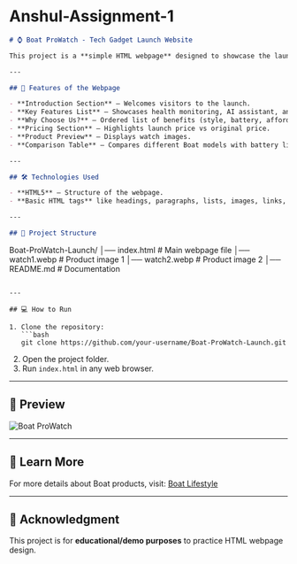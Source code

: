 # Anshul-Assignment-1


```markdown
# ⌚ Boat ProWatch - Tech Gadget Launch Website  

This project is a **simple HTML webpage** designed to showcase the launch of the **Boat ProWatch**, a next-generation smartwatch. It highlights key features, pricing, comparisons, and a product preview.  

---

## 🚀 Features of the Webpage  

- **Introduction Section** – Welcomes visitors to the launch.  
- **Key Features List** – Showcases health monitoring, AI assistant, and water resistance.  
- **Why Choose Us?** – Ordered list of benefits (style, battery, affordability).  
- **Pricing Section** – Highlights launch price vs original price.  
- **Product Preview** – Displays watch images.  
- **Comparison Table** – Compares different Boat models with battery life, water resistance, and price.  

---

## 🛠️ Technologies Used  

- **HTML5** – Structure of the webpage.  
- **Basic HTML tags** like headings, paragraphs, lists, images, links, and tables.  

---

## 📂 Project Structure  

```

Boat-ProWatch-Launch/
│── index.html        # Main webpage file
│── watch1.webp       # Product image 1
│── watch2.webp       # Product image 2
│── README.md         # Documentation

````

---

## 💻 How to Run  

1. Clone the repository:  
   ```bash
   git clone https://github.com/your-username/Boat-ProWatch-Launch.git
````

2. Open the project folder.
3. Run `index.html` in any web browser.

---

## 📸 Preview

![Boat ProWatch](watch1.webp)

---

## 🔗 Learn More

For more details about Boat products, visit: [Boat Lifestyle](https://www.boat-lifestyle.com/)

---

## 🙌 Acknowledgment

This project is for **educational/demo purposes** to practice HTML webpage design.

```

